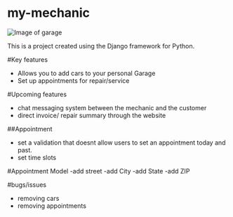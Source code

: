# my-mechanic

![Image of garage](https://i.gyazo.com/cec36c28a4d31a398bca9dae1c559544.png)

This is a project created using the Django framework for Python.

#Key features
- Allows you to add cars to your personal Garage
- Set up appointments for repair/service



#Upcoming features
- chat messaging system between the mechanic and the customer
- direct invoice/ repair summary through the website

##Appointment
  - set a validation that doesnt allow users to set an appointment today and past.
  - set time slots
 
 #Appointment Model 
 -add street
 -add City
 -add State
 -add ZIP




#bugs/issues
- removing cars 
- removing appointments

